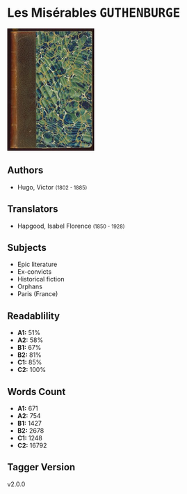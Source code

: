# Les Misérables <kbd>GUTHENBURGE</kbd>

![](./cover.medium.jpg "")

## Authors


 - Hugo, Victor <small>(1802 - 1885)</small>

## Translators


 - Hapgood, Isabel Florence <small>(1850 - 1928)</small>

## Subjects


 - Epic literature
 - Ex-convicts
 - Historical fiction
 - Orphans
 - Paris (France)

## Readablility


 - **A1:** 51%
 - **A2:** 58%
 - **B1:** 67%
 - **B2:** 81%
 - **C1:** 85%
 - **C2:** 100%

## Words Count


 - **A1:** 671
 - **A2:** 754
 - **B1:** 1427
 - **B2:** 2678
 - **C1:** 1248
 - **C2:** 16792

## Tagger Version


v2.0.0
